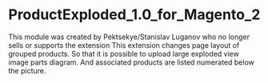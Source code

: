 # ProductExploded_1.0_for_Magento_2
This module was created by Pektsekye/Stanislav Luganov  who no longer sells or supports the extension
This extension changes page layout of grouped products.
So that it is possible to upload large exploded view image parts diagram.
And associated products are listed numerated below the picture.
